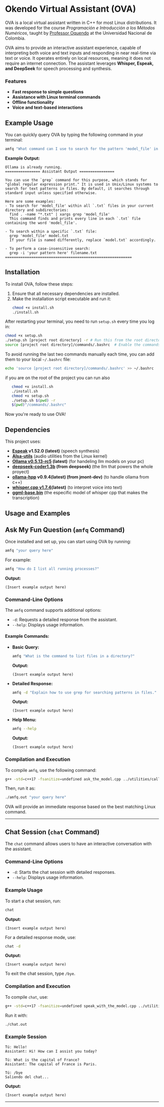 # Okendo Virtual Assistant (OVA)

OVA is a local virtual assistant written in C++ for most Linux distributions. It was developed for the course *Programación e Introducción a los Métodos Numéricos*, taught by [Professor Oquendo](https://co.linkedin.com/in/william-fernando-oquendo-pati%C3%B1o-a3569b18) at the Universidad Nacional de Colombia.

OVA aims to provide an interactive assistant experience, capable of interpreting both voice and text inputs and responding in near real-time via text or voice. It operates entirely on local resources, meaning it does not require an internet connection. The assistant leverages **Whisper, Espeak, and DeepSeek** for speech processing and synthesis.

### Features
- **Fast response to simple questions**
- **Assistance with Linux terminal commands**
- **Offline functionality**
- **Voice and text-based interactions**

## Example Usage

You can quickly query OVA by typing the following command in your terminal:

```bash
amfq "What command can I use to search for the pattern 'model_file' in .txt files?"
```

**Example Output:**
```
Ollama is already running.
================ Assistant Output ================

You can use the `grep` command for this purpose, which stands for "global regular expression print." It is used in Unix/Linux systems to search for text patterns in files. By default, it searches through standard input unless specified otherwise.

Here are some examples:
- To search for 'model_file' within all `.txt` files in your current directory and subdirectories:
  find . -name "*.txt" | xargs grep 'model_file'
  This command finds and prints every line in each `.txt` file containing the word 'model_file'.

- To search within a specific `.txt` file:
  grep 'model_file' model.txt
  If your file is named differently, replace `model.txt` accordingly.

- To perform a case-insensitive search:
  grep -i 'your pattern here' filename.txt
==========================================================
```

## Installation

To install OVA, follow these steps:

1. Ensure that all necessary dependencies are installed.
2. Make the installation script executable and run it:
   ```bash
   chmod +x install.sh
   ./install.sh
   ```

After restarting your terminal, you need to run `setup.sh` every time you log in:

```bash
chmod +x setup.sh
./setup.sh [project root directory] -r # Run this from the root directory of the project or specify the full path, e.g., /home/thomas/Desktop/okendo_virtual_assistant and the tag r to compile
source [project root directory]/commands/.bashrc  # Enable the commands
```

To avoid running the last two commands manually each time, you can add them to your local `~/.bashrc` file:

```bash
echo 'source [project root directory]/commands/.bashrc' >> ~/.bashrc
```

if you are on the root of the project you can run also
```bash
   chmod +x install.sh
   ./install.sh
   chmod +x setup.sh
   ./setup.sh $(pwd) -r
   $(pwd)"/commands/.bashrc"

```

Now you're ready to use OVA!

## Dependencies

This project uses:
- **[Espeak](https://github.com/espeak-ng/espeak-ng) v1.52.0 (latest)** (speech synthesis)
- **[Alsa-utils](https://web.git.kernel.org/)** (audio utilities from the Linux kernel)
- **[Ollama v0.5.13-rc5](https://ollama.com/download/ollama-linux-amd64-rocm.tgz) (latest)** (for handeling llm models on your pc)
- **[deepseek-coder1.3b](https://huggingface.co/deepseek-ai/deepseek-coder-1.3b-instruct) (from deepseek)** (the llm that powers the whole proyect)
- **[ollama-hpp](https://github.com/jmont-dev/ollama-hpp) v0.9.4(latest) (from jmont-dev)** (to handle ollama from c++)
- **[whisper.cpp v1.7.4](https://github.com/ggerganov/whisper.cpphttps://github.com/ggerganov/whisper.cpp)(latest)** (to interpret voice into text)
- **[ggml-base.bin](https://huggingface.co/ggerganov/whisper.cpp/blob/main/ggml-base.bin)** (the especific model of whisper cpp that makes the transcription)

## Usage and Examples

## Ask My Fun Question (`amfq` Command)

Once installed and set up, you can start using OVA by running:

```bash
amfq "your query here"
```

For example:
```bash
amfq "How do I list all running processes?"
```

**Output:**
```
(Insert example output here)
```

### Command-Line Options

The `amfq` command supports additional options:

- `-d`: Requests a detailed response from the assistant.
- `--help`: Displays usage information.

#### Example Commands:

- **Basic Query:**
  ```bash
  amfq "What is the command to list files in a directory?"
  ```
  **Output:**
  ```
  (Insert example output here)
  ```

- **Detailed Response:**
  ```bash
  amfq -d "Explain how to use grep for searching patterns in files."
  ```
  **Output:**
  ```
  (Insert example output here)
  ```

- **Help Menu:**
  ```bash
  amfq --help
  ```
  **Output:**
  ```
  (Insert example output here)
  ```

### Compilation and Execution

To compile `amfq`, use the following command:

```bash
g++ -std=c++17 -fsanitize=undefined ask_the_model.cpp ../utilities/call_the_model.cpp -o amfq.out -g
```

Then, run it as:

```bash
./amfq.out "your query here"
```

OVA will provide an immediate response based on the best matching Linux command.

---

## Chat Session (`chat` Command)

The `chat` command allows users to have an interactive conversation with the assistant.

### Command-Line Options

- `-d`: Starts the chat session with detailed responses.
- `--help`: Displays usage information.

### Example Usage

To start a chat session, run:

```bash
chat
```

**Output:**
```
(Insert example output here)
```

For a detailed response mode, use:

```bash
chat -d
```

**Output:**
```
(Insert example output here)
```

To exit the chat session, type `/bye`.

### Compilation and Execution

To compile `chat`, use:

```bash
g++ -std=c++17 -fsanitize=undefined speak_with_the_model.cpp ../utilities/call_the_model.cpp -o chat.out -g
```

Run it with:

```bash
./chat.out
```

### Example Session

```
Tú: Hello!
Assistant: Hi! How can I assist you today?

Tú: What is the capital of France?
Assistant: The capital of France is Paris.

Tú: /bye
Saliendo del chat...
```

**Output:**
```
(Insert example output here)
```

---
